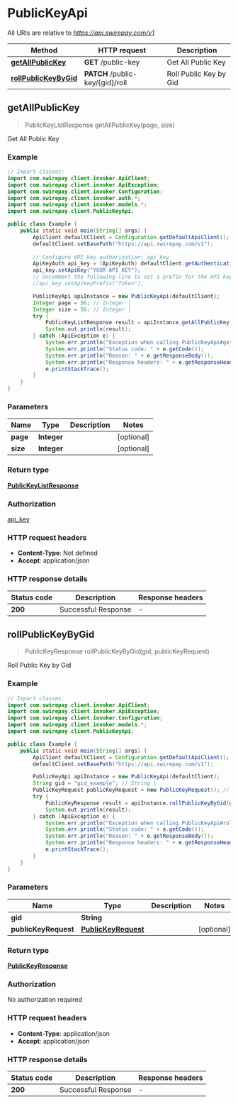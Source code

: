 # PublicKeyApi

All URIs are relative to *https://api.swirepay.com/v1*

Method | HTTP request | Description
------------- | ------------- | -------------
[**getAllPublicKey**](PublicKeyApi.md#getAllPublicKey) | **GET** /public-key | Get All Public Key
[**rollPublicKeyByGid**](PublicKeyApi.md#rollPublicKeyByGid) | **PATCH** /public-key/{gid}/roll | Roll Public Key by Gid



## getAllPublicKey

> PublicKeyListResponse getAllPublicKey(page, size)

Get All Public Key

### Example

```java
// Import classes:
import com.swirepay.client.invoker.ApiClient;
import com.swirepay.client.invoker.ApiException;
import com.swirepay.client.invoker.Configuration;
import com.swirepay.client.invoker.auth.*;
import com.swirepay.client.invoker.models.*;
import com.swirepay.client.PublicKeyApi;

public class Example {
    public static void main(String[] args) {
        ApiClient defaultClient = Configuration.getDefaultApiClient();
        defaultClient.setBasePath("https://api.swirepay.com/v1");
        
        // Configure API key authorization: api_key
        ApiKeyAuth api_key = (ApiKeyAuth) defaultClient.getAuthentication("api_key");
        api_key.setApiKey("YOUR API KEY");
        // Uncomment the following line to set a prefix for the API key, e.g. "Token" (defaults to null)
        //api_key.setApiKeyPrefix("Token");

        PublicKeyApi apiInstance = new PublicKeyApi(defaultClient);
        Integer page = 56; // Integer | 
        Integer size = 56; // Integer | 
        try {
            PublicKeyListResponse result = apiInstance.getAllPublicKey(page, size);
            System.out.println(result);
        } catch (ApiException e) {
            System.err.println("Exception when calling PublicKeyApi#getAllPublicKey");
            System.err.println("Status code: " + e.getCode());
            System.err.println("Reason: " + e.getResponseBody());
            System.err.println("Response headers: " + e.getResponseHeaders());
            e.printStackTrace();
        }
    }
}
```

### Parameters


Name | Type | Description  | Notes
------------- | ------------- | ------------- | -------------
 **page** | **Integer**|  | [optional]
 **size** | **Integer**|  | [optional]

### Return type

[**PublicKeyListResponse**](PublicKeyListResponse.md)

### Authorization

[api_key](../README.md#api_key)

### HTTP request headers

- **Content-Type**: Not defined
- **Accept**: application/json

### HTTP response details
| Status code | Description | Response headers |
|-------------|-------------|------------------|
| **200** | Successful Response |  -  |


## rollPublicKeyByGid

> PublicKeyResponse rollPublicKeyByGid(gid, publicKeyRequest)

Roll Public Key by Gid

### Example

```java
// Import classes:
import com.swirepay.client.invoker.ApiClient;
import com.swirepay.client.invoker.ApiException;
import com.swirepay.client.invoker.Configuration;
import com.swirepay.client.invoker.models.*;
import com.swirepay.client.PublicKeyApi;

public class Example {
    public static void main(String[] args) {
        ApiClient defaultClient = Configuration.getDefaultApiClient();
        defaultClient.setBasePath("https://api.swirepay.com/v1");

        PublicKeyApi apiInstance = new PublicKeyApi(defaultClient);
        String gid = "gid_example"; // String | 
        PublicKeyRequest publicKeyRequest = new PublicKeyRequest(); // PublicKeyRequest | 
        try {
            PublicKeyResponse result = apiInstance.rollPublicKeyByGid(gid, publicKeyRequest);
            System.out.println(result);
        } catch (ApiException e) {
            System.err.println("Exception when calling PublicKeyApi#rollPublicKeyByGid");
            System.err.println("Status code: " + e.getCode());
            System.err.println("Reason: " + e.getResponseBody());
            System.err.println("Response headers: " + e.getResponseHeaders());
            e.printStackTrace();
        }
    }
}
```

### Parameters


Name | Type | Description  | Notes
------------- | ------------- | ------------- | -------------
 **gid** | **String**|  |
 **publicKeyRequest** | [**PublicKeyRequest**](PublicKeyRequest.md)|  | [optional]

### Return type

[**PublicKeyResponse**](PublicKeyResponse.md)

### Authorization

No authorization required

### HTTP request headers

- **Content-Type**: application/json
- **Accept**: application/json

### HTTP response details
| Status code | Description | Response headers |
|-------------|-------------|------------------|
| **200** | Successful Response |  -  |

